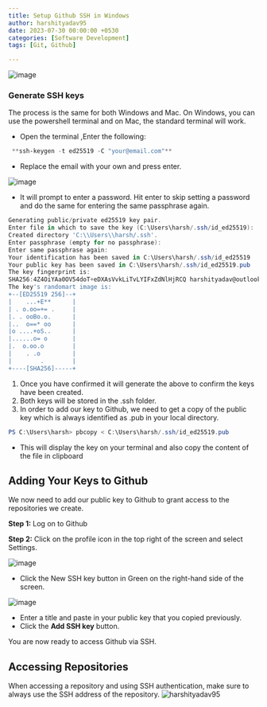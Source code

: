 ```yaml
---
title: Setup Github SSH in Windows
author: harshityadav95
date: 2023-07-30 00:00:00 +0530
categories: [Software Development]
tags: [Git, Github]

---
```



![image](https://github.com/harshityadav95/harshityadav95.github.io/assets/14792490/e103410f-fe64-4d92-99d2-e8c51396b73d)


### Generate SSH keys

The process is the same for both Windows and Mac. On Windows, you can use the powershell terminal and on Mac, the standard terminal will work.

- Open the terminal ,Enter the following:

```powershell
 **ssh-keygen -t ed25519 -C "your@email.com"**
```

- Replace the email with your own and press enter.

![image](https://github.com/harshityadav95/harshityadav95.github.io/assets/14792490/80e5d693-2f9b-4a5a-a396-a69c48b215fe)


- It will prompt to enter a password. Hit enter to skip setting a password and do the same for entering the same passphrase again.

```powershell
Generating public/private ed25519 key pair.
Enter file in which to save the key (C:\Users\harsh/.ssh/id_ed25519):
Created directory 'C:\\Users\\harsh/.ssh'.
Enter passphrase (empty for no passphrase):
Enter same passphrase again:
Your identification has been saved in C:\Users\harsh/.ssh/id_ed25519
Your public key has been saved in C:\Users\harsh/.ssh/id_ed25519.pub
The key fingerprint is:
SHA256:4Z4OiYAa0OV54doT+eDXAsVvkLiTvLYIFxZdNlHjRCQ harshityadav@outlook.com
The key's randomart image is:
+--[ED25519 256]--+
|    ...+E**      |
| . o.oo=+= .     |
|. . ooBo.o.      |
|..  o==* oo      |
|o ....+oS..      |
|......o= o       |
|.  o.oo.o        |
|    . .o         |
|        .        |
+----[SHA256]-----+
```

1. Once you have confirmed it will generate the above to confirm the keys have been created.
2. Both keys will be stored in the .ssh folder.
3. In order to add our key to Github, we need to get a copy of the public key which is always identified as .pub in your local directory.

```powershell
PS C:\Users\harsh> pbcopy < C:\Users\harsh/.ssh/id_ed25519.pub
```

- This will display the key on your terminal and also copy the content of the file in clipboard

## Adding Your Keys to Github

We now need to add our public key to Github to grant access to the repositories we create.

**Step 1:** Log on to Github

**Step 2:** Click on the profile icon in the top right of the screen and select Settings.

![image](https://github.com/harshityadav95/harshityadav95.github.io/assets/14792490/977eb7dc-eb90-421f-bd7b-e81e455fa34e)


- Click the New SSH key button in Green on the right-hand side of the screen.

![image](https://github.com/harshityadav95/harshityadav95.github.io/assets/14792490/aaa9c4f1-6a1b-4a1e-a3b8-5236fddf3fb0)


- Enter a title and paste in your public key that you copied previously.
- Click the **Add SSH key** button.

You are now ready to access Github via SSH.

## Accessing Repositories

When accessing a repository and using SSH authentication, make sure to always use the SSH address of the repository.
![harshityadav95](https://github.com/harshityadav95/harshityadav95.github.io/assets/14792490/8facebb1-87db-47cb-8773-a1e12f140fca)



